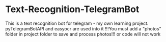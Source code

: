 # Text-Recognition-TelegramBot
This is a text recognition bot for telegram - my own learning project. pyTelegramBotAPI and easyocr are used into it
!!!You must add a "photos" folder in project folder to save and process photos!!!
or code will not work 
